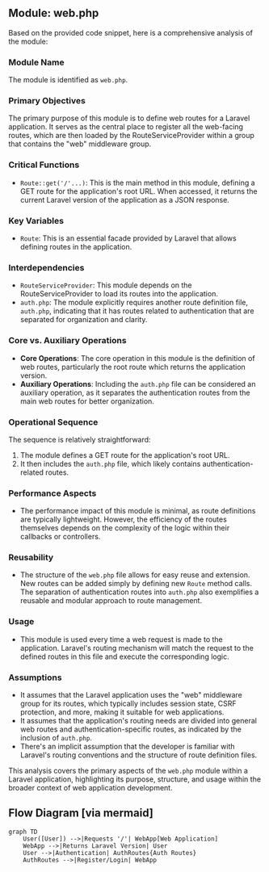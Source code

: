 ## Module: web.php
Based on the provided code snippet, here is a comprehensive analysis of the module:

### Module Name
The module is identified as `web.php`.

### Primary Objectives
The primary purpose of this module is to define web routes for a Laravel application. It serves as the central place to register all the web-facing routes, which are then loaded by the RouteServiceProvider within a group that contains the "web" middleware group.

### Critical Functions
- `Route::get('/'...)`: This is the main method in this module, defining a GET route for the application's root URL. When accessed, it returns the current Laravel version of the application as a JSON response.

### Key Variables
- `Route`: This is an essential facade provided by Laravel that allows defining routes in the application.

### Interdependencies
- `RouteServiceProvider`: This module depends on the RouteServiceProvider to load its routes into the application.
- `auth.php`: The module explicitly requires another route definition file, `auth.php`, indicating that it has routes related to authentication that are separated for organization and clarity.

### Core vs. Auxiliary Operations
- **Core Operations**: The core operation in this module is the definition of web routes, particularly the root route which returns the application version.
- **Auxiliary Operations**: Including the `auth.php` file can be considered an auxiliary operation, as it separates the authentication routes from the main web routes for better organization.

### Operational Sequence
The sequence is relatively straightforward:
1. The module defines a GET route for the application's root URL.
2. It then includes the `auth.php` file, which likely contains authentication-related routes.

### Performance Aspects
- The performance impact of this module is minimal, as route definitions are typically lightweight. However, the efficiency of the routes themselves depends on the complexity of the logic within their callbacks or controllers.

### Reusability
- The structure of the `web.php` file allows for easy reuse and extension. New routes can be added simply by defining new `Route` method calls. The separation of authentication routes into `auth.php` also exemplifies a reusable and modular approach to route management.

### Usage
- This module is used every time a web request is made to the application. Laravel's routing mechanism will match the request to the defined routes in this file and execute the corresponding logic.

### Assumptions
- It assumes that the Laravel application uses the "web" middleware group for its routes, which typically includes session state, CSRF protection, and more, making it suitable for web applications.
- It assumes that the application's routing needs are divided into general web routes and authentication-specific routes, as indicated by the inclusion of `auth.php`.
- There's an implicit assumption that the developer is familiar with Laravel's routing conventions and the structure of route definition files.

This analysis covers the primary aspects of the `web.php` module within a Laravel application, highlighting its purpose, structure, and usage within the broader context of web application development.
## Flow Diagram [via mermaid]
```mermaid
graph TD
    User([User]) -->|Requests '/'| WebApp[Web Application]
    WebApp -->|Returns Laravel Version| User
    User -->|Authentication| AuthRoutes{Auth Routes}
    AuthRoutes -->|Register/Login| WebApp
```
